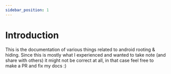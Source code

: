 ```yaml
---
sidebar_position: 1
---
```

# Introduction

This is the documentation of various things related to android rooting & hiding. Since this is mostly what I experienced and wanted to take note (and share with others) it might not be correct at all, in that case feel free to make a PR and fix my docs :)

